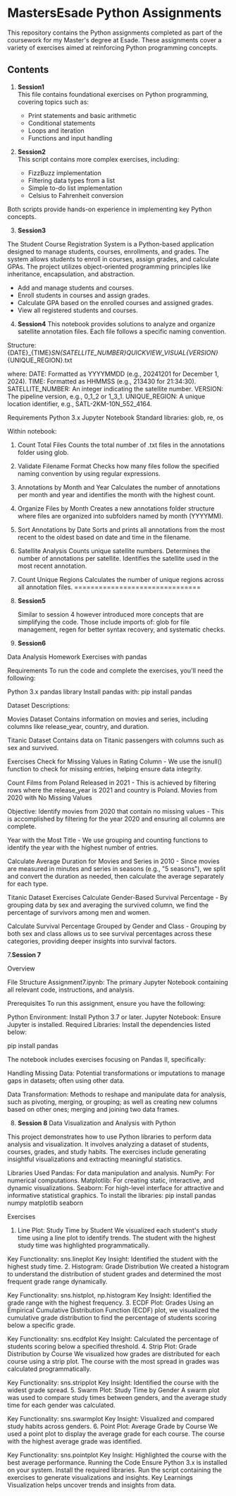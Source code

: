# MastersEsade Python Assignments

This repository contains the Python assignments completed as part of the coursework for my Master's degree at Esade. These assignments cover a variety of exercises aimed at reinforcing Python programming concepts.

## Contents

1. **Session1**  
   This file contains foundational exercises on Python programming, covering topics such as:
   - Print statements and basic arithmetic
   - Conditional statements
   - Loops and iteration
   - Functions and input handling

2. **Session2**  
   This script contains more complex exercises, including:
   - FizzBuzz implementation
   - Filtering data types from a list
   - Simple to-do list implementation
   - Celsius to Fahrenheit conversion

Both scripts provide hands-on experience in implementing key Python concepts.

3. **Session3**

The Student Course Registration System is a Python-based application designed to manage students, courses, enrollments, and grades. The system allows students to enroll in courses, assign grades, and calculate GPAs. The project utilizes object-oriented programming principles like inheritance, encapsulation, and abstraction.

- Add and manage students and courses.
- Enroll students in courses and assign grades.
- Calculate GPA based on the enrolled courses and assigned grades.
- View all registered students and courses.

4. **Session4**
This notebook provides solutions to analyze and organize satellite annotation files. Each file follows a specific naming convention.

Structure:
{DATE}_{TIME}_SN{SATELLITE_NUMBER}_QUICKVIEW_VISUAL_{VERSION}_{UNIQUE_REGION}.txt

where: 
DATE: Formatted as YYYYMMDD (e.g., 20241201 for December 1, 2024).
TIME: Formatted as HHMMSS (e.g., 213430 for 21:34:30).
SATELLITE_NUMBER: An integer indicating the satellite number.
VERSION: The pipeline version, e.g., 0_1_2 or 1_3_1.
UNIQUE_REGION: A unique location identifier, e.g., SATL-2KM-10N_552_4164.

Requirements
Python 3.x
Jupyter Notebook
Standard libraries: glob, re, os

Within notebook:
1. Count Total Files
Counts the total number of .txt files in the annotations folder using glob.
2. Validate Filename Format
Checks how many files follow the specified naming convention by using regular expressions.
3. Annotations by Month and Year
Calculates the number of annotations per month and year and identifies the month with the highest count.
4. Organize Files by Month
Creates a new annotations folder structure where files are organized into subfolders named by month (YYYYMM).
5. Sort Annotations by Date
Sorts and prints all annotations from the most recent to the oldest based on date and time in the filename.
6. Satellite Analysis
Counts unique satellite numbers.
Determines the number of annotations per satellite.
Identifies the satellite used in the most recent annotation.
7. Count Unique Regions
Calculates the number of unique regions across all annotation files.
===============================


5. **Session5**

   Similar to session 4 however introduced more concepts that are simplifying the code. Those include imports of:
   glob for file management, regen for better syntax recovery, and systematic checks.


6. **Session6**

Data Analysis Homework Exercises with pandas

Requirements
To run the code and complete the exercises, you'll need the following:

Python 3.x
pandas library
Install pandas with:
pip install pandas

Dataset Descriptions:

Movies Dataset
Contains information on movies and series, including columns like release_year, country, and duration.

Titanic Dataset
Contains data on Titanic passengers with columns such as sex and survived.

Exercises
Check for Missing Values in Rating Column - We use the isnull() function to check for missing entries, helping ensure data integrity.

Count Films from Poland Released in 2021 - This is achieved by filtering rows where the release_year is 2021 and country is Poland.
Movies from 2020 with No Missing Values

Objective: Identify movies from 2020 that contain no missing values - This is accomplished by filtering for the year 2020 and ensuring all columns are complete.

Year with the Most Title - We use grouping and counting functions to identify the year with the highest number of entries.

Calculate Average Duration for Movies and Series in 2010 - Since movies are measured in minutes and series in seasons (e.g., "5 seasons"), we split and convert the duration as needed, then calculate the average separately for each type.


Titanic Dataset Exercises
Calculate Gender-Based Survival Percentage - By grouping data by sex and averaging the survived column, we find the percentage of survivors among men and women.

Calculate Survival Percentage Grouped by Gender and Class - Grouping by both sex and class allows us to see survival percentages across these categories, providing deeper insights into survival factors.

7.**Session 7**


Overview

File Structure
Assignment7.ipynb:
The primary Jupyter Notebook containing all relevant code, instructions, and analysis. 

Prerequisites
To run this assignment, ensure you have the following:

Python Environment: Install Python 3.7 or later.
Jupyter Notebook: Ensure Jupyter is installed. 
Required Libraries: Install the dependencies listed below:

pip install pandas

The notebook includes exercises focusing on Pandas II, specifically:

Handling Missing Data:
Potential transformations or imputations to manage gaps in datasets; often using other data.

Data Transformation:
Methods to reshape and manipulate data for analysis, such as pivoting, merging, or grouping; as well as creating new columns based on other ones; merging and joining two data frames.


8. **Session 8**
Data Visualization and Analysis with Python

This project demonstrates how to use Python libraries to perform data analysis and visualization. It involves analyzing a dataset of students, courses, grades, and study habits. The exercises include generating insightful visualizations and extracting meaningful statistics.

Libraries Used
Pandas: For data manipulation and analysis.
NumPy: For numerical computations.
Matplotlib: For creating static, interactive, and dynamic visualizations.
Seaborn: For high-level interface for attractive and informative statistical graphics.
To install the libraries:
pip install pandas numpy matplotlib seaborn

Exercises
1. Line Plot: Study Time by Student
We visualized each student's study time using a line plot to identify trends. The student with the highest study time was highlighted programmatically.

Key Functionality: sns.lineplot
Key Insight: Identified the student with the highest study time.
2. Histogram: Grade Distribution
We created a histogram to understand the distribution of student grades and determined the most frequent grade range dynamically.

Key Functionality: sns.histplot, np.histogram
Key Insight: Identified the grade range with the highest frequency.
3. ECDF Plot: Grades
Using an Empirical Cumulative Distribution Function (ECDF) plot, we visualized the cumulative grade distribution to find the percentage of students scoring below a specific grade.

Key Functionality: sns.ecdfplot
Key Insight: Calculated the percentage of students scoring below a specified threshold.
4. Strip Plot: Grade Distribution by Course
We visualized how grades are distributed for each course using a strip plot. The course with the most spread in grades was calculated programmatically.

Key Functionality: sns.stripplot
Key Insight: Identified the course with the widest grade spread.
5. Swarm Plot: Study Time by Gender
A swarm plot was used to compare study times between genders, and the average study time for each gender was calculated.

Key Functionality: sns.swarmplot
Key Insight: Visualized and compared study habits across genders.
6. Point Plot: Average Grade by Course
We used a point plot to display the average grade for each course. The course with the highest average grade was identified.

Key Functionality: sns.pointplot
Key Insight: Highlighted the course with the best average performance.
Running the Code
Ensure Python 3.x is installed on your system.
Install the required libraries.
Run the script containing the exercises to generate visualizations and insights.
Key Learnings
Visualization helps uncover trends and insights from data.






